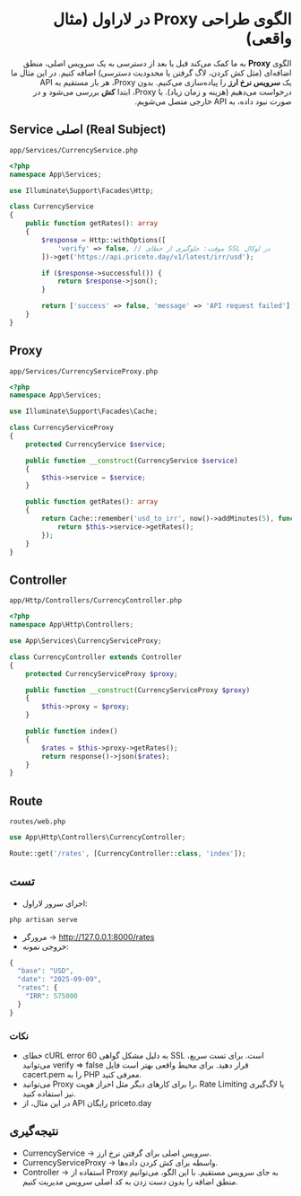 <div dir="rtl">

# الگوی طراحی Proxy در لاراول (مثال واقعی)

الگوی **Proxy** به ما کمک می‌کند قبل یا بعد از دسترسی به یک سرویس اصلی، منطق اضافه‌ای (مثل کش کردن، لاگ گرفتن یا محدودیت دسترسی) اضافه کنیم. در این مثال ما یک **سرویس نرخ ارز** را پیاده‌سازی می‌کنیم. بدون Proxy، هر بار مستقیم به API درخواست می‌دهیم (هزینه و زمان زیاد). با Proxy، ابتدا **کش** بررسی می‌شود و در صورت نبود داده، به API خارجی متصل می‌شویم.

</div>

## Service اصلی (Real Subject)
`app/Services/CurrencyService.php`
```php
<?php
namespace App\Services;

use Illuminate\Support\Facades\Http;

class CurrencyService
{
    public function getRates(): array
    {
        $response = Http::withOptions([
            'verify' => false, // موقت: جلوگیری از خطای SSL در لوکال
        ])->get('https://api.priceto.day/v1/latest/irr/usd');

        if ($response->successful()) {
            return $response->json();
        }

        return ['success' => false, 'message' => 'API request failed'];
    }
}
```


## Proxy
`app/Services/CurrencyServiceProxy.php`
```php
<?php
namespace App\Services;

use Illuminate\Support\Facades\Cache;

class CurrencyServiceProxy
{
    protected CurrencyService $service;

    public function __construct(CurrencyService $service)
    {
        $this->service = $service;
    }

    public function getRates(): array
    {
        return Cache::remember('usd_to_irr', now()->addMinutes(5), function () {
            return $this->service->getRates();
        });
    }
}
```


## Controller
`app/Http/Controllers/CurrencyController.php`
```php
<?php
namespace App\Http\Controllers;

use App\Services\CurrencyServiceProxy;

class CurrencyController extends Controller
{
    protected CurrencyServiceProxy $proxy;

    public function __construct(CurrencyServiceProxy $proxy)
    {
        $this->proxy = $proxy;
    }

    public function index()
    {
        $rates = $this->proxy->getRates();
        return response()->json($rates);
    }
}
```


## Route
`routes/web.php`
```php
use App\Http\Controllers\CurrencyController;

Route::get('/rates', [CurrencyController::class, 'index']);
```


## تست
* اجرای سرور لاراول:
```php
php artisan serve
```

* مرورگر → http://127.0.0.1:8000/rates
* خروجی نمونه:
```php
{
  "base": "USD",
  "date": "2025-09-09",
  "rates": {
    "IRR": 575000
  }
}
```


### نکات
* خطای cURL error 60 به دلیل مشکل گواهی SSL است. برای تست سریع، می‌توانید verify => false قرار دهید. برای محیط واقعی بهتر است فایل cacert.pem را به PHP معرفی کنید.
* می‌توانید Proxy را برای کارهای دیگر مثل احراز هویت، Rate Limiting یا لاگ‌گیری نیز استفاده کنید.
* در این مثال، از API رایگان priceto.day

## نتیجه‌گیری
* CurrencyService → سرویس اصلی برای گرفتن نرخ ارز.
* CurrencyServiceProxy → واسطه برای کش کردن داده‌ها.
* Controller → استفاده از Proxy به جای سرویس مستقیم.
  با این الگو، می‌توانیم منطق اضافه را بدون دست زدن به کد اصلی سرویس مدیریت کنیم.
